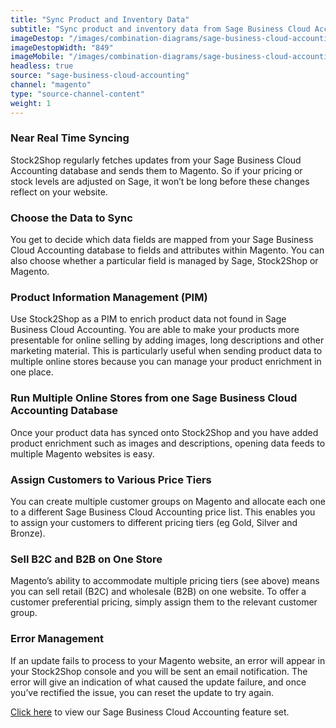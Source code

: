 ```yaml
---
title: "Sync Product and Inventory Data"
subtitle: "Sync product and inventory data from Sage Business Cloud Accounting to Magento."
imageDestop: "/images/combination-diagrams/sage-business-cloud-accounting/sage-business-cloud-accounting-magento-inventory.svg"
imageDestopWidth: "849"
imageMobile: "/images/combination-diagrams/sage-business-cloud-accounting/sage-business-cloud-accounting-magento-inventory.svg"
headless: true
source: "sage-business-cloud-accounting"
channel: "magento"
type: "source-channel-content"
weight: 1
---
```


### Near Real Time Syncing
Stock2Shop regularly fetches updates from your Sage Business Cloud Accounting database and sends them to Magento. So if your pricing or stock levels are adjusted on Sage, it won’t be long before these changes reflect on your website.

### Choose the Data to Sync
You get to decide which data fields are mapped from your Sage Business Cloud Accounting database to fields and attributes within Magento. You can also choose whether a particular field is managed by Sage, Stock2Shop or Magento.

### Product Information Management (PIM)
Use Stock2Shop as a PIM to enrich product data not found in Sage Business Cloud Accounting. You are able to make your products more presentable for online selling by adding images, long descriptions and other marketing material. This is particularly useful when sending product data to multiple online stores because you can manage your product enrichment in one place.

### Run Multiple Online Stores from one Sage Business Cloud Accounting Database
Once your product data has synced onto Stock2Shop and you have added product enrichment such as images and descriptions, opening data feeds to multiple Magento websites is easy.

### Assign Customers to Various Price Tiers
You can create multiple customer groups on Magento and allocate each one to a different Sage Business Cloud Accounting price list. This enables you to assign your customers to different pricing tiers (eg Gold, Silver and Bronze). 

### Sell B2C and B2B on One Store
Magento’s ability to accommodate multiple pricing tiers (see above) means you can sell retail (B2C) and wholesale (B2B) on one website. To offer a customer preferential pricing, simply assign them to the relevant customer group.

### Error Management
If an update fails to process to your Magento website, an error will appear in your Stock2Shop console and you will be sent an email notification. The error will give an indication of what caused the update failure, and once you’ve rectified the issue, you can reset the update to try again.

[Click here](/help/features/sage-business-cloud-accounting/ "Sage Business Cloud Accounting Features") to view our Sage Business Cloud Accounting feature set.